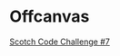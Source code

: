 # Offcanvas

[Scotch Code Challenge #7 ](https://scotch.io/bar-talk/code-challenge-7-build-an-avengers-off-canvas-sidebar)